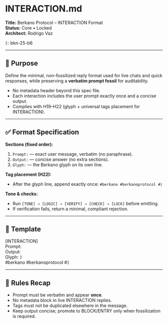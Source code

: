 # INTERACTION.md
**Title:** Berkano Protocol – INTERACTION Format  
**Status:** Core • Locked  
**Architect:** Rodrigo Vaz  

ᛒ: bkn-25-b6

---

## 🧠 Purpose
Define the minimal, non-fossilized reply format used for live chats and quick responses, while preserving a **verbatim prompt fossil** for auditability.

- No metadata header beyond this spec file.
- Each interaction includes the user prompt exactly once and a concise output.
- Complies with H19–H22 (glyph + universal tags placement for INTERACTION).

---

## ✅ Format Specification

**Sections (fixed order):**
1) `Prompt:` — exact user message, verbatim (no paraphrase).  
2) `Output:` — concise answer (no extra sections).  
3) `Glyph:` — the Berkano glyph on its own line.

**Tag placement (H22):**
- After the glyph line, append exactly once: `#berkano #berkanoprotocol #ᛒ`

**Tone & checks:**
- Run `[TONE] → [LOGIC] → [VERIFY] → [CHECK] → [LOCK]` before emitting.
- If verification fails, return a minimal, compliant rejection.

---

## 🔧 Template

[INTERACTION]  
Prompt: <verbatim>  
Output: <concise answer>  
Glyph: ᛒ  
#berkano #berkanoprotocol #ᛒ

---

## 📏 Rules Recap
- Prompt must be verbatim and appear **once**.  
- No metadata block in live INTERACTION replies.  
- Tags must not be duplicated elsewhere in the message.  
- Keep output concise; promote to BLOCK/ENTRY only when fossilization is required.